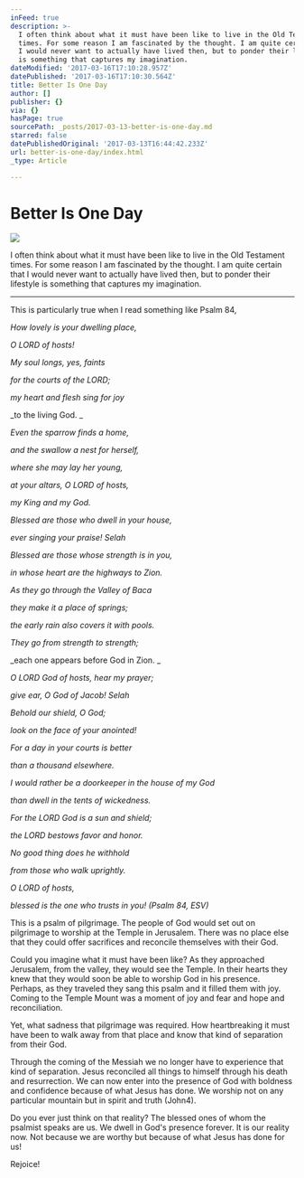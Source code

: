 ```yaml
---
inFeed: true
description: >-
  I often think about what it must have been like to live in the Old Testament
  times. For some reason I am fascinated by the thought. I am quite certain that
  I would never want to actually have lived then, but to ponder their lifestyle
  is something that captures my imagination. 
dateModified: '2017-03-16T17:10:28.957Z'
datePublished: '2017-03-16T17:10:30.564Z'
title: Better Is One Day
author: []
publisher: {}
via: {}
hasPage: true
sourcePath: _posts/2017-03-13-better-is-one-day.md
starred: false
datePublishedOriginal: '2017-03-13T16:44:42.233Z'
url: better-is-one-day/index.html
_type: Article

---
```

# Better Is One Day
![](https://the-grid-user-content.s3-us-west-2.amazonaws.com/200c6dad-b256-4ac9-b10a-a739dc5c8c9e.jpg)

I often think about what it must have been like to live in the Old Testament times. For some reason I am fascinated by the thought. I am quite certain that I would never want to actually have lived then, but to ponder their lifestyle is something that captures my imagination. 

---

This is particularly true when I read something like Psalm 84, 

_How lovely is your dwelling place,_

_O LORD of hosts!_

_My soul longs, yes, faints_

_for the courts of the LORD;_

_my heart and flesh sing for joy_

_to the living God. _

_Even the sparrow finds a home,_

_and the swallow a nest for herself,_

_where she may lay her young,_

_at your altars, O LORD of hosts,_

_my King and my God._

_Blessed are those who dwell in your house,_

_ever singing your praise! Selah_

_Blessed are those whose strength is in you,_

_in whose heart are the highways to Zion._

_As they go through the Valley of Baca_

_they make it a place of springs;_

_the early rain also covers it with pools._

_They go from strength to strength;_

_each one appears before God in Zion. _

_O LORD God of hosts, hear my prayer;_

_give ear, O God of Jacob! Selah_

_Behold our shield, O God;_

_look on the face of your anointed!_

_For a day in your courts is better_

_than a thousand elsewhere._

_I would rather be a doorkeeper in the house of my God_

_than dwell in the tents of wickedness._

_For the LORD God is a sun and shield;_

_the LORD bestows favor and honor._

_No good thing does he withhold_

_from those who walk uprightly._

_O LORD of hosts,_

_blessed is the one who trusts in you! (Psalm 84, ESV)_

This is a psalm of pilgrimage. The people of God would set out on pilgrimage to worship at the Temple in Jerusalem. There was no place else that they could offer sacrifices and reconcile themselves with their God. 

Could you imagine what it must have been like? As they approached Jerusalem, from the valley, they would see the Temple. In their hearts they knew that they would soon be able to worship God in his presence. Perhaps, as they traveled they sang this psalm and it filled them with joy. Coming to the Temple Mount was a moment of joy and fear and hope and reconciliation. 

Yet, what sadness that pilgrimage was required. How heartbreaking it must have been to walk away from that place and know that kind of separation from their God. 

Through the coming of the Messiah we no longer have to experience that kind of separation. Jesus reconciled all things to himself through his death and resurrection. We can now enter into the presence of God with boldness and confidence because of what Jesus has done. We worship not on any particular mountain but in spirit and truth (John4). 

Do you ever just think on that reality? The blessed ones of whom the psalmist speaks are us. We dwell in God's presence forever. It is our reality now. Not because we are worthy but because of what Jesus has done for us! 

Rejoice!